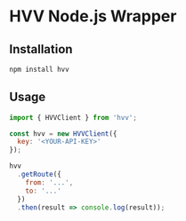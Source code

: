# HVV Node.js Wrapper

## Installation

```bash
npm install hvv
```

## Usage

```js
import { HVVClient } from 'hvv';

const hvv = new HVVClient({
  key: '<YOUR-API-KEY>'
});

hvv
  .getRoute({
    from: '...',
    to: '...'
  })
  .then(result => console.log(result));
```

